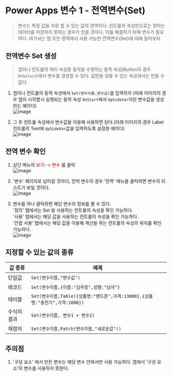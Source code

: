 # Power Apps 변수 1 - 전역변수(Set)
> 변수는 특정 값을 저장 할 수 있는 값의 영역이다. 컨트롤의 속성만으로는 원하는 데이터를 저장하지 못하는 경우가 있을 것이다. 이를 해결하기 위해 변수가 필요하다. 여기서는 앱 모든 영역에서 사용 가능한 전역변수(Set)에 대해 알아보자

## 전역변수 Set 생성
> 앱이나 컨트롤의 여러 속성중 동작을 수행하는 동작 속성(Button의 경우 `OnSelect`)에서 변수를 생성할 수 있다. 값만을 넣을 수 있는 속성에서는 만들 수 없다.

1. 앱이나 컨트롤의 동작 속성에서 `Set(변수이름,변수값)`을 입력하자 (아래 이미지의 경우 앱이 시작할시 실행되는 동작 속성 `OnStart`에서 `UpSideVar`이란 변수값을 생성하는 예이다)<br>![image](https://user-images.githubusercontent.com/39551265/162619081-3d1690dc-f42e-4bb2-88e7-715a4842f527.png)<br>

2. 그 후 컨트롤 속성에서 변수값을 이용해 사용하면 된다.(아래 이미지의 경우 Label 컨트롤의 Text에 `UpSideVar`값을 입력하도록 설정한 예이다)<br>![image](https://user-images.githubusercontent.com/39551265/162619183-8fec39ec-ef14-42a8-9d5a-761910163f92.png)<br>

## 전역 변수 확인

1. 상단 메뉴의 <span style="color:red">보기 -> 변수</span> 를 클릭<br>![image](https://user-images.githubusercontent.com/39551265/162619393-f0070636-3e2a-48a8-9a35-9e05f80c230e.png)<br>

2. '변수' 페이지로 넘어갈 것아더, 전역 변수의 경우 '전역' 메뉴를 클릭하면 변수의 리스트가 보일 것이다.<br>![image](https://user-images.githubusercontent.com/39551265/162619452-0b10a055-13e0-437a-859d-bb4ac2c27699.png)<br>

3. 변수를 하나 클릭하면 해당 변수의 정보를 볼 수 있다. <br>'정의' 탭에서는 Set 을 사용하는 컨트롤의 속성을 확인 가능하다. <br>'사용' 탭에서는 해당 값을 사용하는 컨트롤의 속성을 확인 가능하다. <br>'간접 사용' 탭에서는 해당 값을 이용해 계산을 하는 컨트롤의 속성의 위치를 확인 가능하다.<br>![image](https://user-images.githubusercontent.com/39551265/162619555-335e7c6a-7f55-415b-84f1-53b6db19bb23.png)<br>

## 지정할 수 있는 값의 종류

|값 종류|예제|
|---|---|
|단일값|`Set(변수이름,"변수값")`|
|레코드|`Set(변수이름,{이름:"김우창",성별:"남자"}`|
|테이블|`Set(변수이름,Table({상품명:"핸드폰",가격:13000},{상품명:"충전기",가격:1000})`|
|수식의결과|`Set(변수이름, 변수1 + 변수2)`|
|재정의|`Set(변수이름,Patch(변수이름,"새로운값"))`|

## 주의점

1. '구성 요소' 에서 만든 변수는 해당 변수 안에서만 사용 가능하다. 앱에서 '구성 요소'의 변수를 사용하지 못한다.